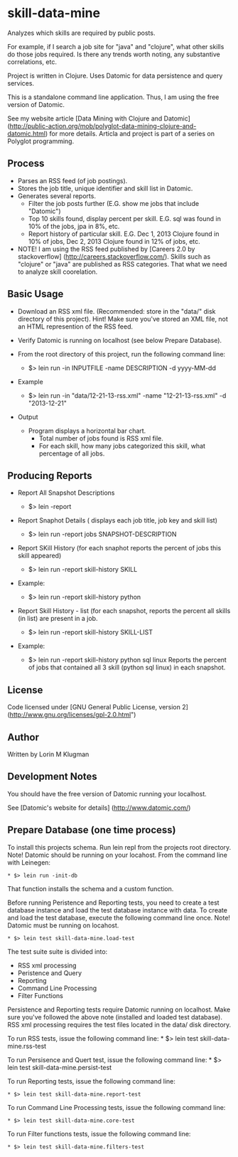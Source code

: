 # skill-data-mine

Analyzes which skills are required by public posts. 

For example, if I search a job site for "java" and "clojure", what other skills do those
jobs required. Is there any trends worth noting, any substantive correlations, etc.

Project is written in Clojure. Uses Datomic for data persistence and query services.

This is a standalone command line application. Thus, I am using the free version of Datomic.

See my website article [Data Mining with Clojure and Datomic] (http://public-action.org/mob/polyglot-data-mining-clojure-and-datomic.html)
for more details. Articla and project is part of a series on Polyglot programming.

## Process
* Parses an RSS feed (of job postings).
* Stores the job title, unique identifier and skill list in Datomic.
* Generates several reports.
    * Filter the job posts further (E.G. show me jobs that include "Datomic")
    * Top 10 skills found, display percent per skill. E.G. sql was found in 10% of the jobs, jpa in 8%, etc.
    * Report history of particular skill. E.G. Dec 1, 2013 Clojure found in 10% of jobs, Dec 2, 2013 Clojure found in 12% of jobs, etc.
* NOTE! I am using the RSS feed published by [Careers 2.0 by stackoverflow] (http://careers.stackoverflow.com/). Skills such as "clojure" or "java" are published as RSS categories. That what we need to analyze skill coorelation.


## Basic Usage
* Download an RSS xml file. (Recommended: store in the "data/" disk directory of this project). Hint! Make sure you've stored an XML file, not an HTML represention of the RSS feed.
* Verify Datomic is running on localhost (see below Prepare Database).

* From the root directory of this project, run the following command line:
    * $> lein run -in INPUTFILE -name DESCRIPTION -d yyyy-MM-dd
* Example
    * $> lein run -in "data/12-21-13-rss.xml" -name "12-21-13-rss.xml" -d "2013-12-21"
* Output
    * Program displays a horizontal bar chart. 
        * Total number of jobs found is RSS xml file.
        * For each skill, how many jobs categorized this skill, what percentage of all jobs.

## Producing Reports

* Report All Snapshot Descriptions
    * $> lein -report

* Report Snaphot Details ( displays each job title, job key  and skill list)
    * $> lein run -report jobs SNAPSHOT-DESCRIPTION

* Report SKill History (for each snaphot reports the percent of jobs this skill appeared)
    * $> lein run -report skill-history SKILL
* Example:
    * $> lein run -report skill-history python

* Report Skill History - list (for each snapshot, reports the percent all skills (in list) are present in a job.
    * $> lein run -report skill-history SKILL-LIST
* Example:
    * $> lein run -report skill-history python sql linux 
    Reports the percent of jobs that contained all 3 skill (python sql linux) in each snapshot.

## License
Code licensed under [GNU General Public License, version 2] (http://www.gnu.org/licenses/gpl-2.0.html")

## Author
Written by Lorin M Klugman

## Development Notes

You should have the free version of Datomic running your localhost.

See [Datomic's website for details] (http://www.datomic.com/)

## Prepare Database (one time process)
To install this projects schema. Run lein repl from the projects root directory. Note! Datomic should be running on your locahost.
From the command line with Leinegen:

    * $> lein run -init-db

That function installs the schema and a custom function. 

Before running Peristence and Reporting tests, you need to create a test database instance and load the test database instance with data.
To create and load the test database, execute the following command line once. Note! Datomic must be running on locahost.

    * $> lein test skill-data-mine.load-test

The test suite suite is divided into:
* RSS xml processing
* Peristence and Query
* Reporting
* Command Line Processing
* Filter Functions

Persistence and Reporting tests require Datomic running on localhost. Make sure you've followed the above note (installed and loaded test database). 
RSS xml processing requires the test files located in the data/ disk directory.

To run RSS tests, issue the following command line:
    * $> lein test skill-data-mine.rss-test

To run Persisence and Quert test, issue the following command line:
    * $> lein test skill-data-mine.persist-test

To run Reporting tests, issue the following command line:

    * $> lein test skill-data-mine.report-test

To run Command Line Processing tests, issue the following command line:

    * $> lein test skill-data-mine.core-test

To run Filter functions tests, issue the following command line:

    * $> lein test skill-data-mine.filters-test
